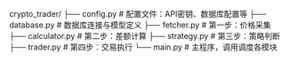 crypto_trader/
├── config.py              # 配置文件：API密钥、数据库配置等
├── database.py            # 数据库连接与模型定义
├── fetcher.py             # 第一步：价格采集
├── calculator.py          # 第二步：差额计算
├── strategy.py            # 第三步：策略判断
├── trader.py              # 第四步：交易执行
└── main.py                # 主程序，调用调度各模块
